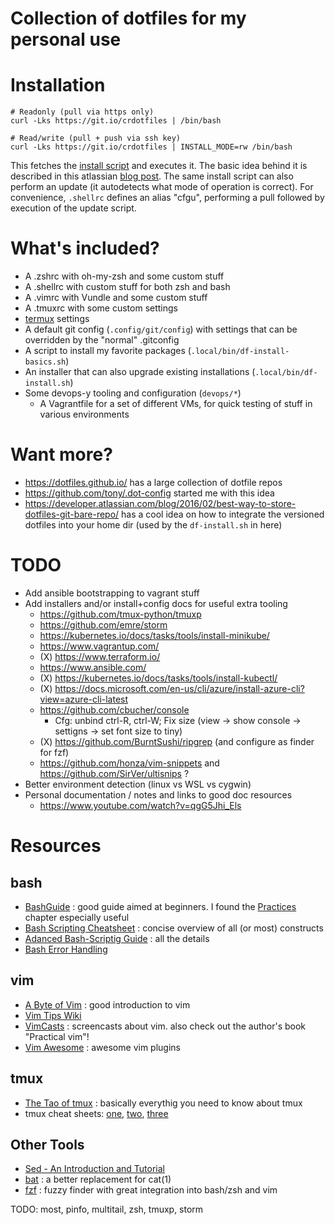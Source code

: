 # Collection of dotfiles for my personal use

# Installation

```
# Readonly (pull via https only)
curl -Lks https://git.io/crdotfiles | /bin/bash

# Read/write (pull + push via ssh key)
curl -Lks https://git.io/crdotfiles | INSTALL_MODE=rw /bin/bash 
```

This fetches the [install script](.local/bin/df-install..sh) and executes it. 
The basic idea behind it is described in this atlassian 
[blog post](https://developer.atlassian.com/blog/2016/02/best-way-to-store-dotfiles-git-bare-repo/).
The same install script can also perform an update (it autodetects what mode of 
operation is correct). For convenience, `.shellrc` defines an alias "cfgu", performing a pull followed by execution of the update script.


# What's included?

* A .zshrc with oh-my-zsh and some custom stuff
* A .shellrc with custom stuff for both zsh and bash
* A .vimrc with Vundle and some custom stuff
* A .tmuxrc with some custom settings
* [termux](https://wiki.termux.com/wiki/Main_Page) settings
* A default git config (`.config/git/config`) with settings that can be overridden by the "normal" .gitconfig
* A script to install my favorite packages (`.local/bin/df-install-basics.sh`)
* An installer that can also upgrade existing installations (`.local/bin/df-install.sh`)
* Some devops-y tooling and configuration (`devops/*`)
  * A Vagrantfile for a set of different VMs, for quick testing of stuff in various environments

# Want more?

* https://dotfiles.github.io/ has a large collection of dotfile repos
* https://github.com/tony/.dot-config started me with this idea
* https://developer.atlassian.com/blog/2016/02/best-way-to-store-dotfiles-git-bare-repo/ has a cool idea on how to integrate the versioned dotfiles into your home dir (used by the `df-install.sh` in here)

# TODO

* Add ansible bootstrapping to vagrant stuff
* Add installers and/or install+config docs for useful extra tooling
  * https://github.com/tmux-python/tmuxp
  * https://github.com/emre/storm
  * https://kubernetes.io/docs/tasks/tools/install-minikube/
  * https://www.vagrantup.com/
  * (X) https://www.terraform.io/
  * https://www.ansible.com/
  * (X) https://kubernetes.io/docs/tasks/tools/install-kubectl/
  * (X) https://docs.microsoft.com/en-us/cli/azure/install-azure-cli?view=azure-cli-latest
  * https://github.com/cbucher/console
    * Cfg: unbind ctrl-R, ctrl-W; Fix size (view -> show console -> settigns -> set font size to tiny)
  * (X) https://github.com/BurntSushi/ripgrep (and configure as finder for fzf)
  * https://github.com/honza/vim-snippets and https://github.com/SirVer/ultisnips ?
* Better environment detection (linux vs WSL vs cygwin)
* Personal documentation / notes and links to good doc resources
  * https://www.youtube.com/watch?v=qgG5Jhi_Els

# Resources

## bash

* [BashGuide](http://mywiki.wooledge.org/BashGuide) : good guide aimed at beginners. I found the [Practices](http://mywiki.wooledge.org/BashGuide/Practices) chapter especially useful
* [Bash Scripting Cheatsheet](https://devhints.io/bash) : concise overview of all (or most) constructs
* [Adanced Bash-Scriptig Guide](http://www.tldp.org/LDP/abs/html/) : all the details
* [Bash Error Handling](https://linuxhint.com/bash_error_handling/)

## vim

* [A Byte of Vim](https://vim.swaroopch.com/) : good introduction to vim
* [Vim Tips Wiki](https://vim.fandom.com/wiki/Vim_Tips_Wiki)
* [VimCasts](http://vimcasts.org/) : screencasts about vim. also check out the author's book "Practical vim"!
* [Vim Awesome](https://vimawesome.com/) : awesome vim plugins

## tmux

* [The Tao of tmux](https://leanpub.com/the-tao-of-tmux/read) : basically everythig you need to know about tmux
* tmux cheat sheets: [one](https://gist.github.com/MohamedAlaa/2961058), [two](http://atkinsam.com/documents/tmux.pdf), [three](https://www.cheatography.com/thecultofkaos/cheat-sheets/tmux-basics/)

## Other Tools

* [Sed - An Introduction and Tutorial](http://www.grymoire.com/Unix/Sed.html)
* [bat](https://github.com/sharkdp/bat) : a better replacement for cat(1)
* [fzf](https://github.com/junegunn/fzf) : fuzzy finder with great integration into bash/zsh and vim

TODO: most, pinfo, multitail, zsh, tmuxp, storm
